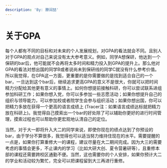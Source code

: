 ```yaml
---
description: 'By: 滕润喆'
---
```


# 关于GPA

每个人都有不同的目标和对未来的个人发展规划，对GPA的看法就会不同。且别人对于GPA的观点对自己来说没有太大参考意义。例如，同学A想保研，他达到一个保研的bar后，他可能就不会再将太多时间和精力投入到GPA的提升上。那么他对GPA的看法对想出国的同学B或者说尚未到保研线的同学C就没有什么参考价值。所以我觉得，在GPA这一方面，更重要的是你需要做的是找到适合自己的一个bar，一旦达到这个bar后，继续追求更高GPA的意义不是很大，你就可以把时间精力分配给其他更有意义的事情上。如何你想提前接触科研，你可以尝试联系进组参加科研工作；如果你想入党，你可以多参加一些志愿活动；如果你想提升自己的组织与领导能力，可以参加校或者院学生会参与组织活动；如果你想出国，你可以把精力多放在获得一个更高的语言成绩上 (Tracer注：如果语言成绩达标就把精力放在科研上)。我觉得自己摸索出一个bar的好处除了可以辅助你更好的进行时间管理，摸索过程也可以帮助你更宏观地认清自己的定位。

当然，对于大一即将升入大二的同学来说，即使你现在的绩点达到了你预设的bar，由于学分不算很多，我觉得也可以适当努力维持住现在的水平。需要提醒的一点是，如果你打算重修大一的课程，建议尽量在大二期间完成。因为大三的需要考虑的事情会更多，不止课内的学习（比如大研大创、夏令营暑研等），且重修本部的课程还需要跨校区通勤不便。当然，这也需要你的个人安排，如果你预计大二的学业和活动较为繁忙，完全可以把课程留到大三再进行重修。
